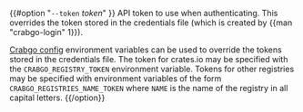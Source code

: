 {{#option "`--token` _token_" }}
API token to use when authenticating. This overrides the token stored in
the credentials file (which is created by {{man "crabgo-login" 1}}).

[Crabgo config](../reference/config.html) environment variables can be
used to override the tokens stored in the credentials file. The token for
crates.io may be specified with the `CRABGO_REGISTRY_TOKEN` environment
variable. Tokens for other registries may be specified with environment
variables of the form `CRABGO_REGISTRIES_NAME_TOKEN` where `NAME` is the name
of the registry in all capital letters.
{{/option}}
